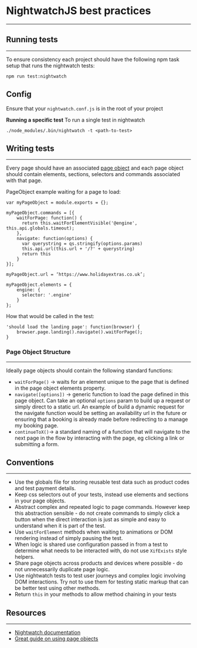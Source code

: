 # NightwatchJS best practices  #

----------
## Running tests ##
----------

To ensure consistency each project should have the following npm task setup that runs the nightwatch tests:

    npm run test:nightwatch

## Config

Ensure that your `nightwatch.conf.js` is in the root of your project

**Running a specific test**
To run a single test in nightwatch

    ./node_modules/.bin/nightwatch -t <path-to-test>

## Writing tests ##
----------

Every page should have an associated [page object](http://martinfowler.com/bliki/PageObject.html) and each page object should contain elements, sections, selectors and commands associated with that page.

PageObject example waiting for a page to load:

    var myPageObject = module.exports = {};

    myPageObject.commands = [{
        waitForPage: function() {
          return this.waitForElementVisible('@engine', this.api.globals.timeout);
        },
        navigate: function(options) {
          var querystring = qs.stringify(options.params)
          this.api.url(this.url + '/?' + querystring)
          return this
        }
    }];

    myPageObject.url = ‘https://www.holidayextras.co.uk’;

    myPageObject.elements = {
        engine: {
          selector: '.engine'
        }
    };

How that would be called in the test:

    'should load the landing page': function(browser) {
        browser.page.landing().navigate().waitForPage();
    }

### Page Object Structure
----------

Ideally page objects should contain the following standard functions:
* `waitForPage()` -> waits for an element unique to the page that is defined in the page object elements property.
* `navigate([options])` -> generic function to load the page defined in this page object. Can take an optional `options` param to build up a request or simply direct to a static url. An example of build a dynamic request for the navigate function would be setting an availability url in the future or ensuring that a booking is already made before redirecting to a manage my booking page.
* `continueToX()`-> a standard naming of a function that will navigate to the next page in the flow by interacting with the page, eg clicking a link or submitting a form.

## Conventions ##
----------

- Use the globals file for storing reusable test data such as product codes and test payment details.
- Keep css selectors out of your tests, instead use elements and sections in your page objects.
- Abstract complex and repeated logic to page commands. However keep this abstraction sensible - do not create commands to simply click a button when the direct interaction is just as simple and easy to understand when it is part of the test.
- Use `waitForElement` methods when waiting to animations or DOM rendering instead of simply pausing the test.
- When logic is shared use configuration passed in from a test to determine what needs to be interacted with, do not use `XifExists` style helpers.
- Share page objects across products and devices where possible - do not unnecessarily duplicate page logic.
- Use nightwatch tests to test user journeys and complex logic involving DOM interactions. Try not to use them for testing static markup that can be better test using other methods.
- Return `this` in your methods to allow method chaining in your tests

## Resources ##
----------
- [Nightwatch documentation](http://nightwatchjs.org/guide)
- [Great guide on using page objects](http://martinfowler.com/bliki/PageObject.html)


